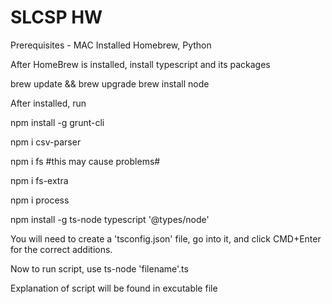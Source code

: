 # SLCSP HW 
Prerequisites - MAC
Installed Homebrew, Python

After HomeBrew is installed, install typescript and its packages

brew update && brew upgrade
brew install node

After installed, run

npm install -g grunt-cli 

npm i csv-parser

npm i fs  #this may cause problems#

npm i fs-extra

npm i process

npm install -g ts-node typescript '@types/node'

You will need to create a 'tsconfig.json' file, go into it, and click CMD+Enter for the correct additions.

Now to run script, use ts-node 'filename'.ts






Explanation of script will be found in excutable file

